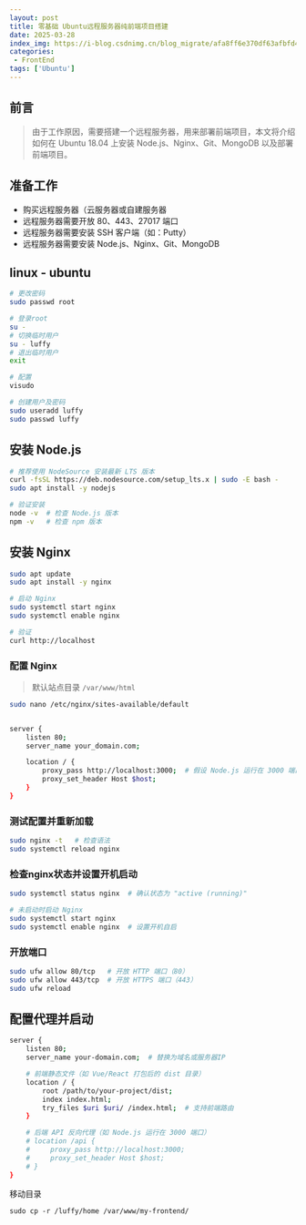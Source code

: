 ```yaml
---
layout: post
title: 零基础 Ubuntu远程服务器纯前端项目搭建
date: 2025-03-28
index_img: https://i-blog.csdnimg.cn/blog_migrate/afa8ff6e370df63afbfd4bcf80814ea7.jpeg
categories:
 - FrontEnd
tags: ['Ubuntu']
---
```


## 前言

> 由于工作原因，需要搭建一个远程服务器，用来部署前端项目，本文将介绍如何在 Ubuntu 18.04 上安装 Node.js、Nginx、Git、MongoDB 以及部署前端项目。

## 准备工作

- 购买远程服务器（云服务器或自建服务器
- 远程服务器需要开放 80、443、27017 端口
- 远程服务器需要安装 SSH 客户端（如：Putty）
- 远程服务器需要安装 Node.js、Nginx、Git、MongoDB

## linux - ubuntu

```bash
# 更改密码
sudo passwd root

# 登录root
su -
# 切换临时用户 
su - luffy
# 退出临时用户
exit

# 配置
visudo

# 创建用户及密码
sudo useradd luffy
sudo passwd luffy

```

## 安装 Node.js

```bash
# 推荐使用 NodeSource 安装最新 LTS 版本
curl -fsSL https://deb.nodesource.com/setup_lts.x | sudo -E bash -
sudo apt install -y nodejs

# 验证安装
node -v  # 检查 Node.js 版本
npm -v   # 检查 npm 版本
```

## 安装 Nginx

```bash
sudo apt update
sudo apt install -y nginx

# 启动 Nginx
sudo systemctl start nginx
sudo systemctl enable nginx

# 验证
curl http://localhost
```

### 配置 Nginx
> 默认站点目录 `/var/www/html `
> 
```bash
sudo nano /etc/nginx/sites-available/default 


server {
    listen 80;
    server_name your_domain.com;

    location / {
        proxy_pass http://localhost:3000;  # 假设 Node.js 运行在 3000 端口
        proxy_set_header Host $host;
    }
}
```

### 测试配置并重新加载

```bash
sudo nginx -t   # 检查语法
sudo systemctl reload nginx
```

### 检查nginx状态并设置开机启动

```bash
sudo systemctl status nginx  # 确认状态为 "active (running)"

# 未启动时启动 Nginx
sudo systemctl start nginx
sudo systemctl enable nginx  # 设置开机自启
```

### 开放端口
```bash
sudo ufw allow 80/tcp   # 开放 HTTP 端口（80）
sudo ufw allow 443/tcp  # 开放 HTTPS 端口（443）
sudo ufw reload
```

## 配置代理并启动
```bash
server {
    listen 80;
    server_name your-domain.com;  # 替换为域名或服务器IP

    # 前端静态文件（如 Vue/React 打包后的 dist 目录）
    location / {
        root /path/to/your-project/dist;
        index index.html;
        try_files $uri $uri/ /index.html;  # 支持前端路由
    }

    # 后端 API 反向代理（如 Node.js 运行在 3000 端口）
    # location /api {
    #     proxy_pass http://localhost:3000;
    #     proxy_set_header Host $host;
    # }
}
```

移动目录

`sudo cp -r /luffy/home /var/www/my-frontend/`
